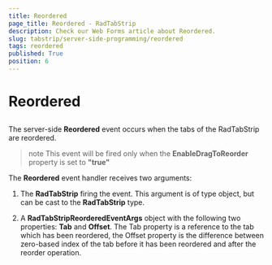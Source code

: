 ```yaml
---
title: Reordered
page_title: Reordered - RadTabStrip
description: Check our Web Forms article about Reordered.
slug: tabstrip/server-side-programming/reordered
tags: reordered
published: True
position: 6
---
```


# Reordered

## 

The server-side **Reordered** event occurs when the tabs of the RadTabStrip are reordered.

>note This event will be fired only when the **EnableDragToReorder** property is set to **"true"** 
>

The **Reordered** event handler receives two arguments:

1. The **RadTabStrip** firing the event. This argument is of type object, but can be cast to the **RadTabStrip** type.

1. A **RadTabStripReorderedEventArgs** object with the following two properties: **Tab** and **Offset**. The Tab property is a reference to the tab which has been reordered, the Offset property is the difference between zero-based index of the tab before it has been reordered and after the reorder operation.
